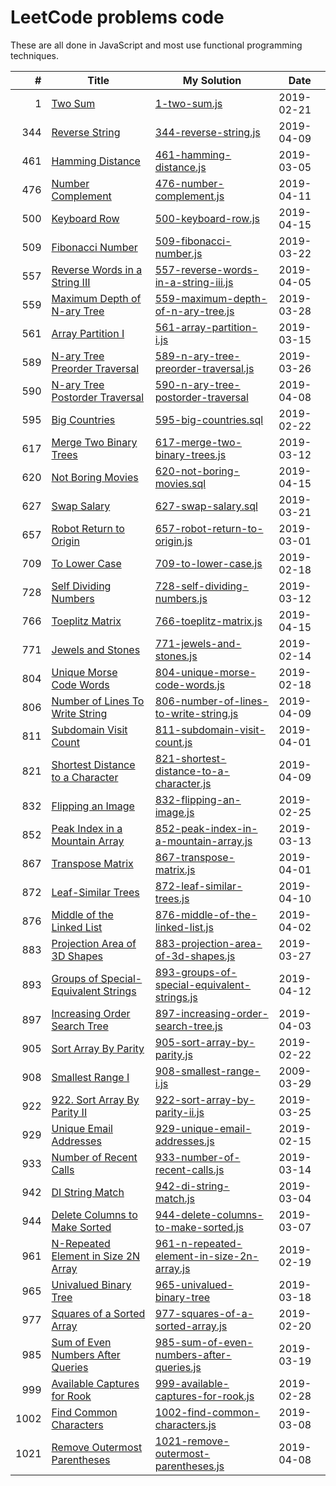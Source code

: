 # LeetCode problems code

These are all done in JavaScript and most use functional programming techniques.

|    # | Title                                                                                                       | My Solution                                                                                                                                | Date       |
| ---: | ----------------------------------------------------------------------------------------------------------- | ------------------------------------------------------------------------------------------------------------------------------------------ | ---------- |
|    1 | [Two Sum](https://leetcode.com/problems/two-sum/)                                                           | [1-two-sum.js](https://github.com/Sporkyy/leetcode/blob/master/1-two-sum.js)                                                               | 2019-02-21 |
|  344 | [Reverse String](https://leetcode.com/problems/reverse-string/)                                             | [344-reverse-string.js](https://github.com/Sporkyy/leetcode/blob/master/344-reverse-string.js)                                             | 2019-04-09 |
|  461 | [Hamming Distance](https://leetcode.com/problems/hamming-distance/)                                         | [461-hamming-distance.js](https://github.com/Sporkyy/leetcode/blob/master/461-hamming-distance.js)                                         | 2019-03-05 |
|  476 | [Number Complement](https://leetcode.com/problems/number-complement/)                                       | [476-number-complement.js](https://github.com/Sporkyy/leetcode/blob/master/476-number-complement.js)                                       | 2019-04-11 |
|  500 | [Keyboard Row](https://leetcode.com/problems/keyboard-row/)                                                 | [500-keyboard-row.js](https://github.com/Sporkyy/leetcode/blob/master/500-keyboard-row.js)                                                 | 2019-04-15 |
|  509 | [Fibonacci Number](https://leetcode.com/problems/fibonacci-number/)                                         | [509-fibonacci-number.js](https://github.com/Sporkyy/leetcode/blob/master/509-fibonacci-number.js)                                         | 2019-03-22 |
|  557 | [Reverse Words in a String III](https://leetcode.com/problems/reverse-words-in-a-string-iii/)               | [557-reverse-words-in-a-string-iii.js](https://github.com/Sporkyy/leetcode/blob/master/557-reverse-words-in-a-string-iii.js)               | 2019-04-05 |
|  559 | [Maximum Depth of N-ary Tree](https://leetcode.com/problems/maximum-depth-of-n-ary-tree/)                   | [559-maximum-depth-of-n-ary-tree.js](https://github.com/Sporkyy/leetcode/blob/master/559-maximum-depth-of-n-ary-tree.js)                   | 2019-03-28 |
|  561 | [Array Partition I](https://leetcode.com/problems/array-partition-i/)                                       | [561-array-partition-i.js](https://github.com/Sporkyy/leetcode/blob/master/561-array-partition-i.js)                                       | 2019-03-15 |
|  589 | [N-ary Tree Preorder Traversal](https://leetcode.com/problems/n-ary-tree-preorder-traversal/)               | [589-n-ary-tree-preorder-traversal.js](https://github.com/Sporkyy/leetcode/blob/master/589-n-ary-tree-preorder-traversal.js)               | 2019-03-26 |
|  590 | [N-ary Tree Postorder Traversal](https://leetcode.com/problems/n-ary-tree-postorder-traversal/)             | [590-n-ary-tree-postorder-traversal](https://github.com/Sporkyy/leetcode/blob/master/590-n-ary-tree-postorder-traversal)                   | 2019-04-08 |
|  595 | [Big Countries](https://leetcode.com/problems/big-countries/)                                               | [595-big-countries.sql](https://github.com/Sporkyy/leetcode/blob/master/595-big-countries.sql)                                             | 2019-02-22 |
|  617 | [Merge Two Binary Trees](https://leetcode.com/problems/merge-two-binary-trees/)                             | [617-merge-two-binary-trees.js](https://github.com/Sporkyy/leetcode/blob/master/617-merge-two-binary-trees.js)                             | 2019-03-12 |
|  620 | [Not Boring Movies](https://leetcode.com/problems/not-boring-movies/)                                       | [620-not-boring-movies.sql](https://github.com/Sporkyy/leetcode/blob/master/620-not-boring-movies.sql)                                     | 2019-04-15 |
|  627 | [Swap Salary](https://leetcode.com/problems/swap-salary/)                                                   | [627-swap-salary.sql](https://github.com/Sporkyy/leetcode/blob/master/627-swap-salary.sql)                                                 | 2019-03-21 |
|  657 | [Robot Return to Origin](https://leetcode.com/problems/robot-return-to-origin/)                             | [657-robot-return-to-origin.js](https://github.com/Sporkyy/leetcode/blob/master/657-robot-return-to-origin.js)                             | 2019-03-01 |
|  709 | [To Lower Case](https://leetcode.com/problems/to-lower-case/)                                               | [709-to-lower-case.js](https://github.com/Sporkyy/leetcode/blob/master/709-to-lower-case.js)                                               | 2019-02-18 |
|  728 | [Self Dividing Numbers](https://leetcode.com/problems/self-dividing-numbers/)                               | [728-self-dividing-numbers.js](https://github.com/Sporkyy/leetcode/blob/master/728-self-dividing-numbers.js)                               | 2019-03-12 |
|  766 | [Toeplitz Matrix](https://leetcode.com/problems/toeplitz-matrix/)                                           | [766-toeplitz-matrix.js](https://github.com/Sporkyy/leetcode/blob/master/766-toeplitz-matrix.js)                                           | 2019-04-15 |
|  771 | [Jewels and Stones](https://leetcode.com/problems/jewels-and-stones/)                                       | [771-jewels-and-stones.js](https://github.com/Sporkyy/leetcode/blob/master/771-jewels-and-stones.js)                                       | 2019-02-14 |
|  804 | [Unique Morse Code Words](https://leetcode.com/problems/unique-morse-code-words/)                           | [804-unique-morse-code-words.js](https://github.com/Sporkyy/leetcode/blob/master/804-unique-morse-code-words.js)                           | 2019-02-18 |
|  806 | [Number of Lines To Write String](https://leetcode.com/problems/number-of-lines-to-write-string/)           | [806-number-of-lines-to-write-string.js](https://github.com/Sporkyy/leetcode/blob/master/806-number-of-lines-to-write-string.js)           | 2019-04-09 |
|  811 | [Subdomain Visit Count](https://leetcode.com/problems/subdomain-visit-count/)                               | [811-subdomain-visit-count.js](https://github.com/Sporkyy/leetcode/blob/master/811-subdomain-visit-count.js)                               | 2019-04-01 |
|  821 | [Shortest Distance to a Character](https://leetcode.com/problems/shortest-distance-to-a-character/)         | [821-shortest-distance-to-a-character.js](https://github.com/Sporkyy/leetcode/blob/master/821-shortest-distance-to-a-character.js)         | 2019-04-09 |
|  832 | [Flipping an Image](https://leetcode.com/problems/flipping-an-image/)                                       | [832-flipping-an-image.js](https://github.com/Sporkyy/leetcode/blob/master/832-flipping-an-image.js)                                       | 2019-02-25 |
|  852 | [Peak Index in a Mountain Array](https://leetcode.com/problems/peak-index-in-a-mountain-array/)             | [852-peak-index-in-a-mountain-array.js](https://github.com/Sporkyy/leetcode/blob/master/852-peak-index-in-a-mountain-array.js)             | 2019-03-13 |
|  867 | [Transpose Matrix](https://leetcode.com/problems/transpose-matrix/)                                         | [867-transpose-matrix.js](https://github.com/Sporkyy/leetcode/blob/master/867-transpose-matrix.js)                                         | 2019-04-01 |
|  872 | [Leaf-Similar Trees](https://leetcode.com/problems/leaf-similar-trees/)                                     | [872-leaf-similar-trees.js](https://github.com/Sporkyy/leetcode/blob/master/872-leaf-similar-trees.js)                                     | 2019-04-10 |
|  876 | [Middle of the Linked List](https://leetcode.com/problems/middle-of-the-linked-list/)                       | [876-middle-of-the-linked-list.js](https://github.com/Sporkyy/leetcode/blob/master/876-middle-of-the-linked-list.js)                       | 2019-04-02 |
|  883 | [Projection Area of 3D Shapes](https://leetcode.com/problems/projection-area-of-3d-shapes/)                 | [883-projection-area-of-3d-shapes.js](https://github.com/Sporkyy/leetcode/blob/master/883-projection-area-of-3d-shapes.js)                 | 2019-03-27 |
|  893 | [Groups of Special-Equivalent Strings](https://leetcode.com/problems/groups-of-special-equivalent-strings/) | [893-groups-of-special-equivalent-strings.js](https://github.com/Sporkyy/leetcode/blob/master/893-groups-of-special-equivalent-strings.js) | 2019-04-12 |
|  897 | [Increasing Order Search Tree](https://leetcode.com/problems/increasing-order-search-tree/)                 | [897-increasing-order-search-tree.js](https://github.com/Sporkyy/leetcode/blob/master/897-increasing-order-search-tree.js)                 | 2019-04-03 |
|  905 | [Sort Array By Parity](https://leetcode.com/problems/sort-array-by-parity/)                                 | [905-sort-array-by-parity.js](https://github.com/Sporkyy/leetcode/blob/master/905-sort-array-by-parity.js)                                 | 2019-02-22 |
|  908 | [Smallest Range I](https://leetcode.com/problems/smallest-range-i/)                                         | [908-smallest-range-i.js](https://github.com/Sporkyy/leetcode/blob/master/908-smallest-range-i.js)                                         | 2009-03-29 |
|  922 | [922. Sort Array By Parity II](https://leetcode.com/problems/sort-array-by-parity-ii/)                      | [922-sort-array-by-parity-ii.js](https://github.com/Sporkyy/leetcode/blob/master/922-sort-array-by-parity-ii.js)                           | 2019-03-25 |
|  929 | [Unique Email Addresses](https://leetcode.com/problems/unique-email-addresses/)                             | [929-unique-email-addresses.js](https://github.com/Sporkyy/leetcode/blob/master/929-unique-email-addresses.js)                             | 2019-02-15 |
|  933 | [Number of Recent Calls](https://leetcode.com/problems/number-of-recent-calls/)                             | [933-number-of-recent-calls.js](https://github.com/Sporkyy/leetcode/blob/master/933-number-of-recent-calls.js)                             | 2019-03-14 |
|  942 | [DI String Match](https://leetcode.com/problems/di-string-match/)                                           | [942-di-string-match.js](https://github.com/Sporkyy/leetcode/blob/master/942-di-string-match.js)                                           | 2019-03-04 |
|  944 | [Delete Columns to Make Sorted](https://leetcode.com/problems/delete-columns-to-make-sorted/)               | [944-delete-columns-to-make-sorted.js](https://github.com/Sporkyy/leetcode/blob/master/944-delete-columns-to-make-sorted.js)               | 2019-03-07 |
|  961 | [N-Repeated Element in Size 2N Array](https://leetcode.com/problems/n-repeated-element-in-size-2n-array/)   | [961-n-repeated-element-in-size-2n-array.js](https://github.com/Sporkyy/leetcode/blob/master/961-n-repeated-element-in-size-2n-array.js)   | 2019-02-19 |
|  965 | [Univalued Binary Tree](https://leetcode.com/problems/univalued-binary-tree/)                               | [965-univalued-binary-tree](https://github.com/Sporkyy/leetcode/blob/master/965-univalued-binary-tree.js)                                  | 2019-03-18 |
|  977 | [Squares of a Sorted Array](https://leetcode.com/problems/squares-of-a-sorted-array/)                       | [977-squares-of-a-sorted-array.js](https://github.com/Sporkyy/leetcode/blob/master/977-squares-of-a-sorted-array.js)                       | 2019-02-20 |
|  985 | [Sum of Even Numbers After Queries](https://leetcode.com/problems/sum-of-even-numbers-after-queries/)       | [985-sum-of-even-numbers-after-queries.js](https://github.com/Sporkyy/leetcode/blob/master/985-sum-of-even-numbers-after-queries.js)       | 2019-03-19 |
|  999 | [Available Captures for Rook](https://leetcode.com/problems/available-captures-for-rook/)                   | [999-available-captures-for-rook.js](https://github.com/Sporkyy/leetcode/blob/master/999-available-captures-for-rook.js)                   | 2019-02-28 |
| 1002 | [Find Common Characters](https://leetcode.com/problems/find-common-characters/)                             | [1002-find-common-characters.js](https://github.com/Sporkyy/leetcode/blob/master/1002-find-common-characters.js)                           | 2019-03-08 |
| 1021 | [Remove Outermost Parentheses](https://leetcode.com/problems/remove-outermost-parentheses/)                 | [1021-remove-outermost-parentheses.js](https://github.com/Sporkyy/leetcode/blob/master/1021-remove-outermost-parentheses.js)               | 2019-04-08 |
